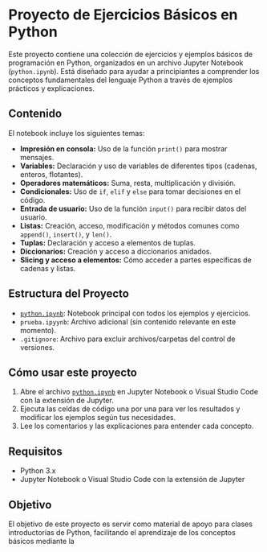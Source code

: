 # Proyecto de Ejercicios Básicos en Python

Este proyecto contiene una colección de ejercicios y ejemplos básicos de programación en Python, organizados en un archivo Jupyter Notebook (`python.ipynb`). Está diseñado para ayudar a principiantes a comprender los conceptos fundamentales del lenguaje Python a través de ejemplos prácticos y explicaciones.

## Contenido

El notebook incluye los siguientes temas:

- **Impresión en consola:** Uso de la función `print()` para mostrar mensajes.
- **Variables:** Declaración y uso de variables de diferentes tipos (cadenas, enteros, flotantes).
- **Operadores matemáticos:** Suma, resta, multiplicación y división.
- **Condicionales:** Uso de `if`, `elif` y `else` para tomar decisiones en el código.
- **Entrada de usuario:** Uso de la función `input()` para recibir datos del usuario.
- **Listas:** Creación, acceso, modificación y métodos comunes como `append()`, `insert()`, y `len()`.
- **Tuplas:** Declaración y acceso a elementos de tuplas.
- **Diccionarios:** Creación y acceso a diccionarios anidados.
- **Slicing y acceso a elementos:** Cómo acceder a partes específicas de cadenas y listas.

## Estructura del Proyecto

- [`python.ipynb`](python.ipynb): Notebook principal con todos los ejemplos y ejercicios.
- `prueba.ipyynb`: Archivo adicional (sin contenido relevante en este momento).
- `.gitignore`: Archivo para excluir archivos/carpetas del control de versiones.

## Cómo usar este proyecto

1. Abre el archivo [`python.ipynb`](python.ipynb) en Jupyter Notebook o Visual Studio Code con la extensión de Jupyter.
2. Ejecuta las celdas de código una por una para ver los resultados y modificar los ejemplos según tus necesidades.
3. Lee los comentarios y las explicaciones para entender cada concepto.

## Requisitos

- Python 3.x
- Jupyter Notebook o Visual Studio Code con la extensión de Jupyter

## Objetivo

El objetivo de este proyecto es servir como material de apoyo para clases introductorias de Python, facilitando el aprendizaje de los conceptos básicos mediante la